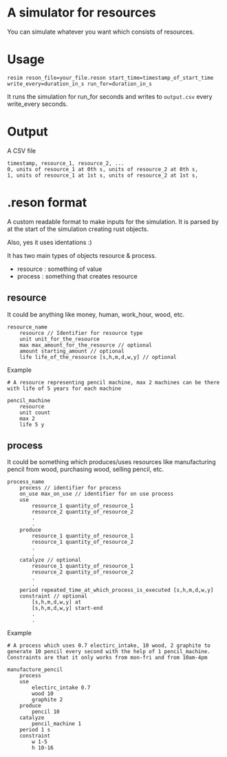 # A simulator for resources

You can simulate whatever you want which consists of resources. 

# Usage

```
resim reson_file=your_file.reson start_time=timestamp_of_start_time write_every=duration_in_s run_for=duration_in_s
```
It runs the simulation for run_for seconds and writes to `output.csv` every write_every seconds.

# Output

A CSV file

```
timestamp, resource_1, resource_2, ...
0, units of resource_1 at 0th s, units of resource_2 at 0th s,
1, units of resource_1 at 1st s, units of resource_2 at 1st s,
```

# .reson format
A custom readable format to make inputs for the simulation. It is parsed by at the start of the simulation creating rust objects.

Also, yes it uses identations :)

It has two main types of objects resource & process.

- resource : something of value
- process : something that creates resource

## resource

It could be anything like money, human, work_hour, wood, etc.

```
resource_name
    resource // Identifier for resource type
    unit unit_for_the_resource 
    max max_amount_for_the_resource // optional
    amount starting_amount // optional
    life life_of_the_resource [s,h,m,d,w,y] // optional
```

Example

```
# A resource representing pencil machine, max 2 machines can be there with life of 5 years for each machine

pencil_machine
    resource
    unit count
    max 2
    life 5 y
```

## process

It could be something which produces/uses resources like manufacturing pencil from wood, purchasing wood, selling pencil, etc.

```
process_name
    process // identifier for process
    on_use max_on_use // identifier for on use process
    use
        resource_1 quantity_of_resource_1
        resource_2 quantity_of_resource_2
        .
        .
    produce
        resource_1 quantity_of_resource_1
        resource_1 quantity_of_resource_2
        .
        .
    catalyze // optional
        resource_1 quantity_of_resource_1
        resource_2 quantity_of_resource_2
        .
        .
    period repeated_time_at_which_process_is_executed [s,h,m,d,w,y]
    constraint // optional
        [s,h,m,d,w,y] at
        [s,h,m,d,w,y] start-end
        .
        .
```

Example

```
# A process which uses 0.7 electirc_intake, 10 wood, 2 graphite to generate 10 pencil every second with the help of 1 pencil_machine. Constraints are that it only works from mon-fri and from 10am-4pm

manufacture_pencil
    process
    use
        electirc_intake 0.7 
        wood 10
        graphite 2
    produce
        pencil 10
    catalyze
        pencil_machine 1
    period 1 s
    constraint 
        w 1-5
        h 10-16
```